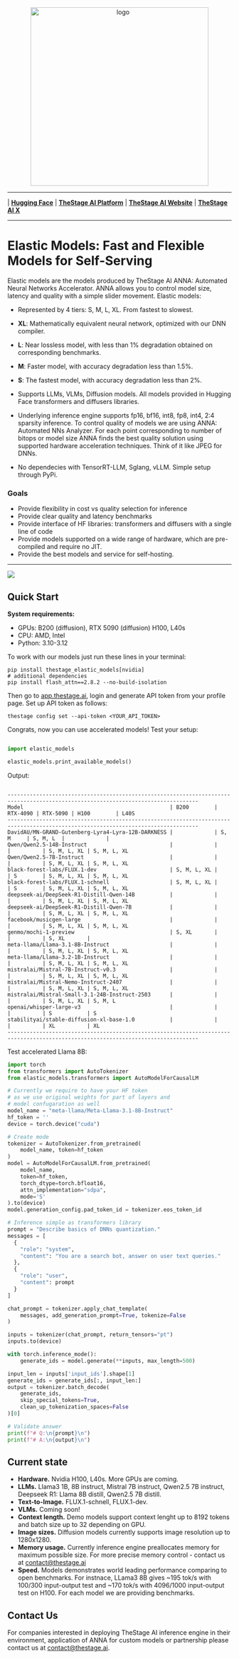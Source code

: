 <div align="center" id="sglangtop">
<img src="images/logo.png" alt="logo" width="400" margin="10px"></img>
</div>

--------------------------------------------------------------------------------

| [**Hugging Face**]()
| [**TheStage AI Platform**](https://app.thestage.ai/)
| [**TheStage AI Website**](https://about.thestage.ai/)
| [**TheStage AI X**](https://https://x.com/TheStageAI)

---
# Elastic Models: Fast and Flexible Models for Self-Serving
Elastic models are the models produced by TheStage AI ANNA: Automated Neural Networks Accelerator. ANNA allows you to control model size, latency and quality with a simple slider movement. Elastic models:

* Represented by 4 tiers: S, M, L, XL. From fastest to slowest.

* __XL__: Mathematically equivalent neural network, optimized with our DNN compiler. 

* __L__: Near lossless model, with less than 1% degradation obtained on corresponding benchmarks.

* __M__: Faster model, with accuracy degradation less than 1.5%.

* __S__: The fastest model, with accuracy degradation less than 2%.

* Supports LLMs, VLMs, Diffusion models. All models provided in Hugging Face transformers and diffusers libraries. 

* Underlying inference engine supports fp16, bf16, int8, fp8, int4, 2:4 sparsity inference. To control quality of models we are using ANNA: Automated NNs Analyzer. For each point corresponding to number of bitops or model size ANNA finds the best quality solution using supported hardware acceleration techniques. Think of it like JPEG for DNNs.

* No dependecies with TensorRT-LLM, Sglang, vLLM. Simple setup through PyPi. 


### Goals

* Provide flexibility in cost vs quality selection for inference
* Provide clear quality and latency benchmarks
* Provide interface of HF libraries: transformers and diffusers with a single line of code
* Provide models supported on a wide range of hardware, which are pre-compiled and require no JIT.
* Provide the best models and service for self-hosting.
---

![](images/flux.jpeg)

## Quick Start

__System requirements:__
* GPUs: B200 (diffusion), RTX 5090 (diffusion) H100, L40s 
* CPU: AMD, Intel
* Python: 3.10-3.12


To work with our models just run these lines in your terminal:

```shell
pip install thestage_elastic_models[nvidia]
# additional dependencies
pip install flash_attn==2.8.2 --no-build-isolation
```

Then go to [app.thestage.ai](https://app.thestage.ai), login and generate API token from your profile page. Set up API token as follows:

```shell
thestage config set --api-token <YOUR_API_TOKEN>
```

Congrats, now you can use accelerated models! Test your setup:

```python

import elastic_models

elastic_models.print_available_models()
```

Output:

```shell
    
----------------------------------------------------------------------------------------------------------------------------------
Model                                              | B200        | RTX-4090 | RTX-5090 | H100        | L40S       
----------------------------------------------------------------------------------------------------------------------------------
DavidAU/MN-GRAND-Gutenberg-Lyra4-Lyra-12B-DARKNESS |             | S, M     | S, M, L  |             |            
Qwen/Qwen2.5-14B-Instruct                          |             |          |          | S, M, L, XL | S, M, L, XL
Qwen/Qwen2.5-7B-Instruct                           |             |          |          | S, M, L, XL | S, M, L, XL
black-forest-labs/FLUX.1-dev                       | S, M, L, XL |          | S        | S, M, L, XL | S, M, L, XL
black-forest-labs/FLUX.1-schnell                   | S, M, L, XL |          | S        | S, M, L, XL | S, M, L, XL
deepseek-ai/DeepSeek-R1-Distill-Qwen-14B           |             |          |          | S, M, L, XL | S, M, L, XL
deepseek-ai/DeepSeek-R1-Distill-Qwen-7B            |             |          |          | S, M, L, XL | S, M, L, XL
facebook/musicgen-large                            |             |          |          | S, M, L, XL | S, M, L, XL
genmo/mochi-1-preview                              | S, XL       |          |          | S, XL       |            
meta-llama/Llama-3.1-8B-Instruct                   |             |          |          | S, M, L, XL | S, M, L, XL
meta-llama/Llama-3.2-1B-Instruct                   |             |          |          | S, M, L, XL | S, M, L, XL
mistralai/Mistral-7B-Instruct-v0.3                 |             |          |          | S, M, L, XL | S, M, L, XL
mistralai/Mistral-Nemo-Instruct-2407               |             |          |          | S, M, L, XL | S, M, L, XL
mistralai/Mistral-Small-3.1-24B-Instruct-2503      |             |          |          | S, M, L, XL | S, M, L    
openai/whisper-large-v3                            |             |          |          | S           | S          
stabilityai/stable-diffusion-xl-base-1.0           |             |          |          | XL          | XL         
----------------------------------------------------------------------------------------------------------------------------------

```

Test accelerated Llama 8B:

```python
import torch
from transformers import AutoTokenizer
from elastic_models.transformers import AutoModelForCausalLM

# Currently we require to have your HF token
# as we use original weights for part of layers and
# model confugaration as well
model_name = "meta-llama/Meta-Llama-3.1-8B-Instruct"
hf_token = ''
device = torch.device("cuda")

# Create mode
tokenizer = AutoTokenizer.from_pretrained(
    model_name, token=hf_token
)
model = AutoModelForCausalLM.from_pretrained(
    model_name, 
    token=hf_token,
    torch_dtype=torch.bfloat16,
    attn_implementation="sdpa",
    mode='S'
).to(device)
model.generation_config.pad_token_id = tokenizer.eos_token_id

# Inference simple as transformers library
prompt = "Describe basics of DNNs quantization."
messages = [
  {
    "role": "system",
    "content": "You are a search bot, answer on user text queries."
  },
  {
    "role": "user",
    "content": prompt
  }
]

chat_prompt = tokenizer.apply_chat_template(
    messages, add_generation_prompt=True, tokenize=False
)

inputs = tokenizer(chat_prompt, return_tensors="pt")
inputs.to(device)

with torch.inference_mode():
    generate_ids = model.generate(**inputs, max_length=500)

input_len = inputs['input_ids'].shape[1]
generate_ids = generate_ids[:, input_len:]
output = tokenizer.batch_decode(
    generate_ids,
    skip_special_tokens=True, 
    clean_up_tokenization_spaces=False
)[0]

# Validate answer
print(f"# Q:\n{prompt}\n")
print(f"# A:\n{output}\n")

```

## Current state

- **Hardware.** Nvidia H100, L40s. More GPUs are coming.
- **LLMs.** Llama3 1B, 8B instruct, Mistral 7B instruct, Qwen2.5 7B instruct, Deepseek R1: Llama 8B distill, Qwen2.5 7B distill. 
- **Text-to-Image.** FLUX.1-schnell, FLUX.1-dev.
- **VLMs.** Coming soon!
- **Context length.** Demo models support context lenght up to 8192 tokens and batch size up to 32 depending on GPU.
- **Image sizes.** Diffusion models currently supports image resolution up to 1280x1280.
- **Memory usage.** Currently inference engine preallocates memory for maximum possible size. For more precise memory control - contact us at contact@thestage.ai
- **Speed.** Models demonstrates world leading performance comparing to open benchmarks. For instnace, LLama3 8B gives ~195 tok/s with 100/300 input-output test and ~170 tok/s with 4096/1000 input-output test on H100. For each model we are providing benchmarks.


## Contact Us

For companies interested in deploying TheStage AI inference engine in their environment, application of ANNA for custom models or partnership please contact us at contact@thestage.ai.

